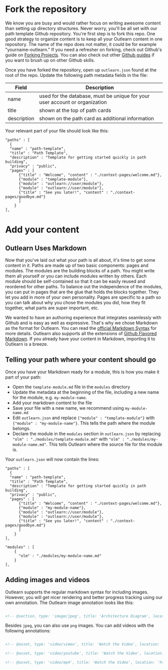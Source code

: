 <!--
name: quick-start
version : "0.1"
title : "Path Building Quick Start"
description: "Help authors get up and running with a path in 10 min."
license : "CC Attribution-ShareAlike 4.0"
-->

<!-- @section -->

# Fork the repository

We know you are busy and would rather focus on writing awesome content than setting up directory structures. Never worry, you'll be all set with our path template Github repository. You're first step is to fork this repo. One good strategy to organize content is to keep all your Outlearn content in one repository. The name of the repo does not matter, it could be for example "yourname-outlearn."  If you need a refresher on forking, check out Github's guide on [Forking Projects](https://guides.github.com/activities/forking/). You can also check out other [Github guides](https://guides.github.com) if you want to brush up on other Github skills.

<!-- @asset, "contentType" : "outlearn/prototype-feature", "text" : "{ \"task\": \"Fork the path-template repository. \"}"-->

Once you have forked the repository, open up `outlearn.json` found at the root of the repo. Update the following path metadata fields in the file:


| Field | Description |
| ----- | ----------- |
| name | used for the database, must be unique for your user account or organization |
| title | shown at the top of path cards |
| description | shown on the path card as additional information |

Your relevant part of your file should look like this:

    "paths" : [
      {
      "name" : "path-template",
      "title" : "Path Template",
      "description" : "Template for getting started quickly in path building",
      "privacy" : "public",
      "pages" : [
          {"title" : "Welcome", "content" : "./context-pages/welcome.md"},
          {"module" : "template-module"},
          {"module" : "outlearn://user/module"},
          {"module" : "outlearn://user/module"},
          {"title" : "See you later!", "content" : "./context-pages/goodbye.md"}
          ]
        }
    ],

<!-- @asset, "contentType" : "outlearn/prototype-feature", "text" : "{ \"task\": \"Update path metadata\"}"-->

<!-- @section -->

# Add your content

## Outlearn Uses Markdown

Now that you've laid out what your path is all about, it's time to get some content in it. Paths are made up of two basic components: pages and modules. The modules are the building blocks of a path. You might write them all yourself or you can include modules written by others. Each module should be self-contained so that it can be easily reused and reordered for other paths. To balance out the independence of the modules, you can put in pages that are the glue that holds the blocks together. They let you add in more of your own personality. Pages are specific to a path so you can talk about why you chose the modules you did, how they fit together, what parts are super important, etc.

We wanted to have an authoring experience that integrates seamlessly with Github and is easy as well as expressive. That's why we chose Markdown as the format for Outlearn. You can read the [official Markdown Syntax](http://daringfireball.net/projects/markdown/syntax) for more details. Outlearn also supports all the extensions of [Github Flavored Markdown](https://help.github.com/articles/github-flavored-markdown/). If you already have your content in Markdown, importing it to Outlearn is a breeze.

## Telling your path where your content should go

Once you have your Markdown ready for a module, this is how you make it part of your path:

* Open the `template-module.md` file in the `modules` directory
* Update the metadata at the beginning of the file, including a new name for the module, e.g. `my-module-name`.
* Add your markdown content to the file
* Save your file with a new name, we recommend using `my-module-name.md`
* Edit `outlearn.json` and replace `{"module" : "template-module"}` with `{"module" : "my-module-name"}`. This tells the path where the module belongs.  
* Declare the module in the `modules` section in `outlearn.json` by replacing `"olm" : "./modules/template-module.md"` with `"olm" : "./modules/my-module-name.md"`. This tells Outlearn where the source file for the module is.

Your `outlearn.json` will now contain the lines:

    "paths" : [
      {
      "name" : "path-template",
      "title" : "Path Template",
      "description" : "Template for getting started quickly in path building",
      "privacy" : "public",
      "pages" : [
          {"title" : "Welcome", "content" : "./context-pages/welcome.md"},
          {"module" : "my-module-name"},
          {"module" : "outlearn://user/module"},
          {"module" : "outlearn://user/module"},
          {"title" : "See you later!", "content" : "./context-pages/goodbye.md"}
          ]
        }
    ],

    "modules" : [
        {
          "olm" : "./modules/my-module-name.md"
        }
    ],

<!-- @asset, "contentType" : "outlearn/prototype-feature", "text" : "{ \"task\": \"Add your first module into the path.\"}"-->

## Adding images and videos

Outlearn supports the regular markdown syntax for including images. However, you will get nicer rendering and better progress tracking using our own annotation. The Outlearn image annotation looks like this:

```markdown

<!-- @section, type: 'image/jpeg', title: 'Architecture Diagram', location: 'http://ad009cdnb.archdaily.net/wp-content/uploads/2011/05/1304980266-ad30-circulation-diagram.jpg' -->

```

Besides `jpeg`, you can also use `png` images. You can add videos with the following annotations:

```markdown

<!-- @asset, type: 'video/vimeo', title: 'Watch the Video', location: 'https://vimeo.com/61887298' -->

<!-- @asset, type: 'video/youtube', title: 'Watch the Video', location: 'https://www.youtube.com/watch?v=CmjeCchGRQo' -->

<!-- @asset, type: 'video/mp4', title: 'Watch the Video', location: 'http://www.example.com/training/video1.mp4' -->

```
